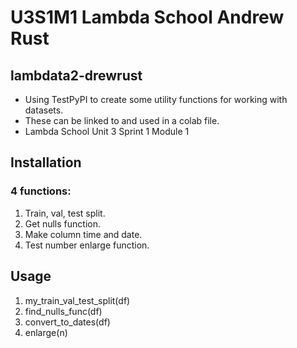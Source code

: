# U3S1M1 Lambda School Andrew Rust

## lambdata2-drewrust

* Using TestPyPI to create some utility functions for working with datasets.
* These can be linked to and used in a colab file.
* Lambda School Unit 3 Sprint 1 Module 1

## Installation

### 4 functions:

1.  Train, val, test split.
2.  Get nulls function.
3.  Make column time and date.
4.  Test number enlarge function.

## Usage

1.  my_train_val_test_split(df)
2.  find_nulls_func(df)
3.  convert_to_dates(df)
4.  enlarge(n)
